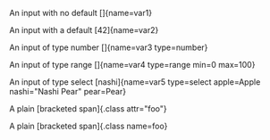 An input with no default []{name=var1}

An input with a default [42]{name=var2}

An input of type number []{name=var3 type=number}

An input of type range []{name=var4 type=range min=0 max=100}

An input of type select [nashi]{name=var5 type=select apple=Apple nashi="Nashi Pear" pear=Pear}

A plain [bracketed span]{.class attr="foo"}

A plain [bracketed span]{.class name=foo}